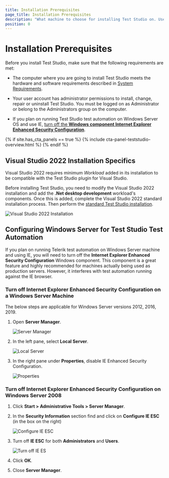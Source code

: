 ```yaml
---
title: Installation Prerequisites
page_title: Installation Prerequisites
description: "What machine to choose for installing Test Studio on. User permissions, Visual Studio requirements for installing Test Studio. "
position: 0
---
```

# Installation Prerequisites

Before you install Test Studio, make sure that the following requirements are met:

- The computer where you are going to install Test Studio meets the hardware and software requirements described in <a href="/system-requirements" target="_blank">System Requirements</a>.

- Your user account has administrator permissions to install, change, repair or uninstall Test Studio. You must be logged on as Administrator or belong to the Administrators group on the computer.

- If you plan on running Test Studio test automation on Windows Server OS and use IE, <a href="#configuring-windows-server-for-test-studio-test-automation" target="_blank">turn off the __Windows component Internet Explorer Enhanced Security Configuration__</a>.

{% if site.has_cta_panels == true %}
{% include cta-panel-teststudio-overview.html %}
{% endif %}

## Visual Studio 2022 Installation Specifics

Visual Studio 2022 requires minimum _Workload_ added in its installation to be compatible with the Test Studio plugin for Visual Studio.

Before installing Test Studio, you need to modify the Visual Studio 2022 installation and add the **.Net desktop development** workload's components. Once this is added, complete the Visual Studio 2022 standard installation process. Then perform the <a href="/prerequisites/installation/install-procedure" target="_blank">standard Test Studio installation</a>.

![Visual Studio 2022 Installation](/img/general-information/installation/vs2022/fig1.png)

## Configuring Windows Server for Test Studio Test Automation

If you plan on running Telerik test automation on Windows Server machine and using IE, you will need to turn off the __Internet Explorer Enhanced Security Configuration__ Windows component. This component is a great feature and highly recommended for machines actually being used as production servers. However, it interferes with test automation running against the IE browser.

### Turn off Internet Explorer Enhanced Security Configuration on a Windows Server Machine

The below steps are applicable for Windows Server versions 2012, 2016, 2019.

1.	Open __Server Manager__.

	![Server Manager](/img/general-information/installation/configure-windows-server/fig4.png)

2. In the left pane, select __Local Server__.

	![Local Server](/img/general-information/installation/configure-windows-server/fig5.png)

3. In the right pane under __Properties__, disable IE Enhanced Security Configuration.

	![Properties](/img/general-information/installation/configure-windows-server/fig6.png)


### Turn off Internet Explorer Enhanced Security Configuration on Windows Server 2008

1. Click __Start > Administrative Tools > Server Manager__.
2. In the __Security Information__ section find and click on __Configure IE ESC__ (in the box on the right)

	![Configure IE ESC](/img/general-information/installation/configure-windows-server/fig2.png)

3. Turn off __IE ESC__ for both __Administrators__ and __Users__.

	![Turn off IE ES](/img/general-information/installation/configure-windows-server/fig3.png)

4. Click __OK__.
5. Close __Server Manager__.
